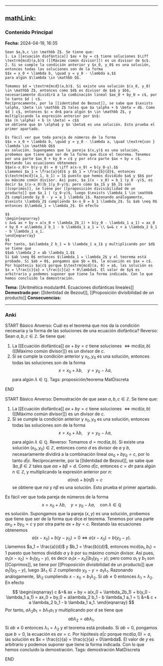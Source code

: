 
---
mathLink:
---
### Contenido Principal

**Fecha:** 2024-04-19, 16:35

```ad-theorem
Sean $a,b,c \in \mathbb Z$. Se tiene que:
1. La [[ecuación diofántica]] $ax + by = c$ tiene soluciones $\iff \textrm{mcd}(a,b)$ ([[Máximo común divisor]]) es un divisor de $c$.
2. Si se cumple la condición anterior y $x_0, y_0$ es una solución, entonces todas las soluciones son de la forma
$$x = x_0 + \lambda b, \quad y = y_0 - \lambda a,$$
para algún $\lambda \in \mathbb Q$.
```

```ad-proof
Tomamos $d = \textrm{mcd}(a,b)$. Si existe una solución $(x_0, y_0) \in \mathbb Z$, entonces como $d$ es divisor de $a$ y $b$, necesariamente dividirá a la combinación lineal $ax_0 + by_0 = c$, por lo tanto $d | c$.
Recíprocamente, por la [[identidad de Bezout]], se sabe que $\exists \alpha, \beta \in \mathbb Z$ tales que $a \alpha + b \beta = d$. Como $d | c$, entonces $c = dn$ para algún $n \in \mathbb Z$, y multiplicando la expresión anterior por $n$:
$$a (n \alpha) + b (n \beta) = c$$
se obtiene que $n \alpha$ y $n \beta$ es una solución. Esto prueba el primer apartado.

Es fácil ver que toda pareja de números de la forma
$$x = x_0 + \lambda b, \quad y = y_0 - \lambda a, \quad \textrm{con } \lambda \in \mathbb Q$$
es solución. Supongamos que la pareja $(x,y)$ es una solución, probemos que tiene que ser de la forma que dice el teorema. Tenemos por una parte $ax_0 + by_0 = c$ y por otra parte $ax + by = c$. Restando las ecuaciones obtenemos
$$a(x-x_0)+ b(y-y_0) = 0 \iff a(x-x_0) = b(y_0-y).$$
Llamemos $a_1 = \frac{a}{d}$ y $b_1 = \frac{b}{d}$, entonces $\textrm{mcd}(a_1, b_1) = 1$ puesto que hemos dividido $a$ y $b$ por su máximo común divisor. Así pues, $a_1(x - x_0) = b_1 (y_0 -y)$, es decir $a_1(x-x_0)|b_1(y_0-y)$; pero como $a_1$ y $b_1$ son [[coprimos]], se tiene por [[proposición divisibilidad de un producto]] que $a_1 | (y_0-y)$, luego $\exists \lambda_1 \in \mathbb Z$ cumpliendo $y_0 - y = a_1 \lambda_1$. Razonando análogamente, $\exists \lambda_2$ cumpliendo $x-x_0 = b_1 \lambda_2$. Si $ab \neq 0$ entonces $\lambda_1 = \lambda_2$. En efecto

$$
\begin{eqnarray}
c &=& ax + by = a(x_0 + \lambda_2b_1) + b(y_0 - \lambda_1 a_1) = ax_0 + by_0 + a\lambda_2 b_1 - b \lambda_1 a_1 = \\ &=& c + a \lambda_2 b_1 - b \lambda_1 a_1.
\end{eqnarray}
$$
Por tanto, $a\lambda_2 b_1 = b \lambda_1 a_1$ y multiplicando por $d$ se tiene que
$$ab \lambda_2 = ab \lambda_1.$$
Si $ab \neq 0$ entonces $\lambda_1 = \lambda_2$ y el teorema está probado. Si $ab = 0$, pongamos que $b = 0$, la ecuación es $ax = c$. Por hipótesis $a|c$ porque $\textrm{mcd}(a, 0) = a$, las solución es $x = \frac{c}{a} = \frac{c}{a} + 0\lambda$. El valor de $y$ es arbitrario y podemos suponer que tiene la forma indicada. Con lo que hemos concluido la demostración.
```

**Tema:** [[Aritmética modular#4. Ecuaciones diofánticas lineales]]
**Demostrado por:** [[Identidad de Bezout]], [[Proposición divisibilidad de un producto]]
**Consecuencias:**

---
### Anki

START
Básico
Anverso: Cuál es el teorema que nos da la condición necesaria y la forma de las soluciones de una ecuación diofántica?
Reverso: Sean $a,b,c \in \mathbb Z$. Se tiene que:
1. La [[Ecuación diofántica]] $ax + by = c$ tiene soluciones $\iff \textrm{mcd}(a,b)$ ([[Máximo común divisor]]) es un divisor de $c$.
2. Si se cumple la condición anterior y $x_0, y_0$ es una solución, entonces todas las soluciones son de la forma
$$x = x_0 + \lambda b, \quad y = y_0 - \lambda a,$$
para algún $\lambda \in \mathbb Q$.
Tags: proposición/teorema MatDiscreta
<!--ID: 1717176517239-->
END

START
Básico
Anverso: Demostración de que sean $a,b,c \in \mathbb Z$. Se tiene que:
1. La [[Ecuación diofántica]] $ax + by = c$ tiene soluciones $\iff \textrm{mcd}(a,b)$ ([[Máximo común divisor]]) es un divisor de $c$.
2. Si se cumple la condición anterior y $x_0, y_0$ es una solución, entonces todas las soluciones son de la forma
$$x = x_0 + \lambda b, \quad y = y_0 - \lambda a,$$
para algún $\lambda \in \mathbb Q$.
Reverso: Tomamos $d = \textrm{mcd}(a,b)$. Si existe una solución $(x_0, y_0) \in \mathbb Z$, entonces como $d$ es divisor de $a$ y $b$, necesariamente dividirá a la combinación lineal $ax_0 + by_0 = c$, por lo tanto $d | c$.
Recíprocamente, por la [[Identidad de Bezout]], se sabe que $\exists \alpha, \beta \in \mathbb Z$ tales que $a \alpha + b \beta = d$. Como $d | c$, entonces $c = dn$ para algún $n \in \mathbb Z$, y multiplicando la expresión anterior por $n$:
$$a (n \alpha) + b (n \beta) = c$$
se obtiene que $n \alpha$ y $n \beta$ es una solución. Esto prueba el primer apartado.

Es fácil ver que toda pareja de números de la forma
$$x = x_0 + \lambda b, \quad y = y_0 - \lambda a, \quad \textrm{con } \lambda \in \mathbb Q$$
es solución. Supongamos que la pareja $(x,y)$ es una solución, probemos que tiene que ser de la forma que dice el teorema. Tenemos por una parte $ax_0 + by_0 = c$ y por otra parte $ax + by = c$. Restando las ecuaciones obtenemos
$$a(x-x_0)+ b(y-y_0) = 0 \iff a(x-x_0) = b(y_0-y).$$
Llamemos $a_1 = \frac{a}{d}$ y $b_1 = \frac{b}{d}$, entonces $\textrm{mcd}(a_1, b_1) = 1$ puesto que hemos dividido $a$ y $b$ por su máximo común divisor. Así pues, $a_1(x - x_0) = b_1 (y_0 -y)$, es decir $a_1(x-x_0)|b_1(y_0-y)$; pero como $a_1$ y $b_1$ son [[Coprimos]], se tiene por [[Proposición divisibilidad de un producto]] que $a_1 | (y_0-y)$, luego $\exists \lambda_1 \in \mathbb Z$ cumpliendo $y_0 - y = a_1 \lambda_1$. Razonando análogamente, $\exists \lambda_2$ cumpliendo $x-x_0 = b_1 \lambda_2$. Si $ab \neq 0$ entonces $\lambda_1 = \lambda_2$. En efecto

$$
\begin{eqnarray}
c &=& ax + by = a(x_0 + \lambda_2b_1) + b(y_0 - \lambda_1 a_1) = ax_0 + by_0 + a\lambda_2 b_1 - b \lambda_1 a_1 = \\ &=& c + a \lambda_2 b_1 - b \lambda_1 a_1.
\end{eqnarray}
$$
Por tanto, $a\lambda_2 b_1 = b \lambda_1 a_1$ y multiplicando por $d$ se tiene que
$$ab \lambda_2 = ab \lambda_1.$$
Si $ab \neq 0$ entonces $\lambda_1 = \lambda_2$ y el teorema está probado. Si $ab = 0$, pongamos que $b = 0$, la ecuación es $ax = c$. Por hipótesis $a|c$ porque $\textrm{mcd}(a, 0) = a$, las solución es $x = \frac{c}{a} = \frac{c}{a} + 0\lambda$. El valor de $y$ es arbitrario y podemos suponer que tiene la forma indicada. Con lo que hemos concluido la demostración.
Tags: demostración MatDiscreta
<!--ID: 1717176517241-->
END